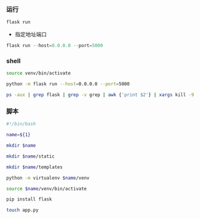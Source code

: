 <!--
 * @Description: 
 * @Version: 1.0
 * @Author: DaLao
 * @Email: dalao_li@163.com
 * @Date: 2021-09-24 20:37:24
 * @LastEditors: dalao
 * @LastEditTime: 2022-04-18 19:57:58
-->


### 运行


```sh
flask run
```

- 指定地址端口
  
```py
flask run --host=0.0.0.0 --port=5000
```


### shell

```sh
source venv/bin/activate

python -m flask run --host=0.0.0.0 --port=5000

ps -aux | grep flask | grep -v grep | awk {'print $2'} | xargs kill -9 && python -m flask run --host=0.0.0.0 --port=500
```


### 脚本


```sh
#!/bin/bash

name=${1}

mkdir $name

mkdir $name/static

mkdir $name/templates

python -m virtualenv $name/venv

source $name/venv/bin/activate

pip install flask

touch app.py
```